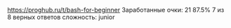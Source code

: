 https://proghub.ru/t/bash-for-beginner
Заработанные очки: 21
87.5% 7 из 8 верных ответов
сложность: junior